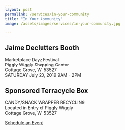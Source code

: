 ```yaml
---
layout: post
permalink: /services/in-your-community
title: "In Your Community"
image: /assets/images/services/in-your-community.jpg

---
```


## Jaime Declutters Booth

Marketplace Dayz Festival  
Piggly Wiggly Shopping Center  
Cottage Grove, WI 53527  
SATURDAY July 20, 2019
9AM - 2PM

## Sponsored Terracycle Box
CANDY/SNACK WRAPPER RECYCLING  
Located in Entry of Piggly Wiggly  
Cottage Grove, WI 53527

<div class="button-container">
  <a href="{{site.url}}/services#contact-form" class="button button--active">Schedule an Event</a>
</div>
